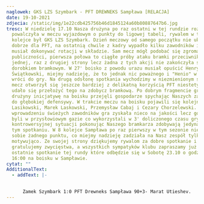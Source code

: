 ```yaml
---
naglowek: GKS LZS Szymbark - PFT DREWNEKS Sampława [RELACJA]
date: 19-10-2021
zdjecia: /static/img/1e22cdb425756b46d1845124a60b80887647b6.jpg
tresc: W niedzielę 17.10 Nasza drużyna po raz ostatni w tej rundzie rozgrywkowej
  powalczyła w meczu wyjazdowym o punkty do ligowej tabeli, rywalem w tej
  kolejce był GKS LZS Szymbark. Dzień meczowy od samego początku nie układał się
  dobrze dla PFT, na ostatnią chwile z kadry wypadło kilku zawodników i trener
  musiał dokonywać rotacji w składzie. Sam mecz mógł podobać się zgromadzonej
  publiczności, pierwsza połowa to ciągłe próby ataku bramki przeciwnika raz z
  jednej, raz z drugiej strony lecz żadna z tych akcji nie zakończyła się
  dorobkiem bramkowym. W 27' boisko z powodu urazu musiał opuścić Henryk
  Świątkowski, miejmy nadzieję, że to jednak nic poważnego i "Henio" w pełni sił
  wróci do gry. Na drugą odsłonę spotkania wychodzimy w niezmienionym składzie a
  mecz otworzył się jeszcze bardziej z delikatną korzyścią PFT niestety nie
  udało się przełożyć tego na zdobycz bramkową. Po dobrym fragmencie gry Naszej
  drużyny inicjatywę na boisku przejęli gospodarze spychając Naszych zawodników
  do głębokiej defensywy. W trakcie meczu na boisku pojawili się kolejno Szymon
  Lasikowski, Marek Laskowski, Przemysław Cabaj i Cezary Chorzelewski. Po
  wprowadzeniu świeżych zawodników gra zyskała nieco na jakości lecz gospodarze
  byli w przysłowiowym gazie co wykorzystali w 3' doliczonego czasu gry po dość
  kontrowersyjnej sytuacji pokonując Naszego bramkarza zdobywają jedyną bramkę w
  tym spotkaniu. W 8 kolejce Sampława po raz pierwszy w tym sezonie nie dopisuje
  sobie żadnego punktu, co miejmy nadzieję zadziała na Nasz zespół tylko
  motywująco. Ze swojej strony dziękujemy rywalom za dobre spotkanie i
  gratulujemy zwycięstwa, a wszystkich sympatyków klubu zapraszamy już dziś na
  ostatnie spotkanie tej rundy które odbędzie się w Sobotę 23.10 o godzinie
  16:00 na boisku w Sampławie.
cytat: ""
AdditionalText:
  - addText: |-
      

      Zamek Szymbark 1:0 PFT Drewneks Sampława 90+3- Marat Utieshev.
---
```

